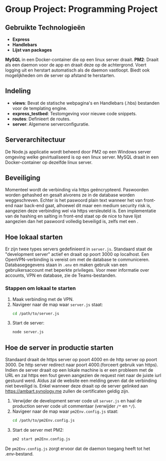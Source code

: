 # Group Project: Programming Project

## Gebruikte Technologieën
- **Express**
- **Handlebars**
- **Lijst van packages**

**MySQL** in een Docker-container die op een linux server draait.
**PM2**: Draait als een daemon voor de app en draait deze op de achtergrond. Voert logging uit en herstart automatisch als de daemon vastloopt. Biedt ook mogelijkheden om de server op afstand te herstarten.

## Indeling
- **views**: Bevat de statische webpagina's en Handlebars (.hbs) bestanden voor de templating engine.
- **express_testbed**: Testomgeving voor nieuwe code snippets.
- **routes**: Definieert de routes.
- **server**: Algemene serverconfiguratie.

## Serverarchitectuur
De Node.js applicatie wordt beheerd door PM2 op een Windows server omgeving welke gevirtualiseerd is op een linux server. MySQL draait in een Docker-container op dezelfde linux server.

## Beveiliging
Momenteel wordt de verbinding via https geëncrypteerd. Paswoorden worden gehashed en gesalt alvorens ze in de database worden weggeschreven. Echter is het paswoord plain text wanneer het van front-end naar back-end gaat, alhoewel dit maar een medium security risk is, aangezien deze verbinding wel via https versleuteld is. Een implementatie van de hashing en salting in front-end staat op de nice to have lijst aangezien dan het paswoord volledig beveiligd is, zelfs met een .

## Hoe lokaal starten
Er zijn twee types servers gedefinieerd in `server.js`. Standaard staat de "development server" actief en draait op poort 3000 op localhost. Een OpenVPN-verbinding is vereist om met de database te communiceren. Databasegegevens staan in `.env` en maken gebruik van een gebruikersaccount met beperkte privileges. Voor meer informatie over accounts, VPN en database, zie de Teams-bestanden.

### Stappen om lokaal te starten
1. Maak verbinding met de VPN.
2. Navigeer naar de map waar `server.js` staat:
    ```bash
    cd /path/to/server.js
    ```
3. Start de server:
    ```bash
    node server.js
    ```

## Hoe de server in productie starten
Standaard draait de https server op poort 4000 en de http server op poort 3000. De http server redirect naar poort 4000.(forceert gebruik van https). Indien de server draait op een lokale machine is er een probleem met de URL en zal https een fout geven aangezien de request niet naar de juiste iurl gestuurd werd. Aldus zal de website een melding geven dat de verbinding niet beveiligd is. Enkel wanneer deze draait op de server gelinked aan https://ambart.synology.me zullen de certificaten geldig zijn.

1. Verwijder de development server code uit `server.js` en haal de production server code uit commentaar (verwijder `/*` en `*/`).
2. Navigeer naar de map waar `pm2Env.config.js` staat:
    ```bash
    cd /path/to/pm2Env.config.js
    ```
3. Start de server met PM2:
    ```bash
    pm2 start pm2Env.config.js
    ```
De `pm2Env.config.js` zorgt ervoor dat de daemon toegang heeft tot het .env-bestand.

